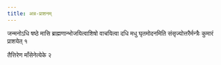 ```yaml
---
title: अन्न-प्राशनम्
---
```


जन्मनोऽधि षष्ठे मासि ब्राह्मणान्भोजयित्वाशिषो वाचयित्वा दधि मधु घृतमोदनमिति संसृज्योत्तरैर्मन्त्रैः कुमारं प्राशयेत् १

तैत्तिरेण माँसेनेत्येके २
